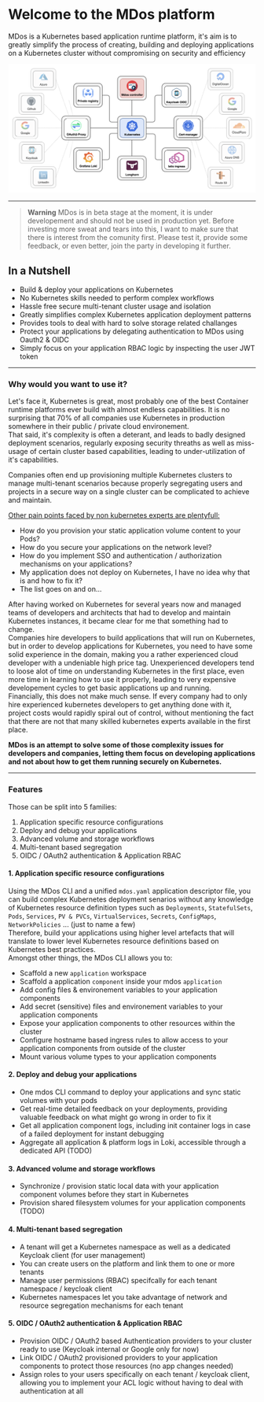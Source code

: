 # Welcome to the MDos platform

MDos is a Kubernetes based application runtime platform, it's aim is to greatly simplify the process of creating, building and deploying applications on a Kubernetes cluster without compromising on security and efficiency

<p align="center">
  <img src="https://github.com/mdundek/mdos/blob/main/mdos-docs/infra/mkdocs/docs/img/overview.png?raw=true">
</p>

---

<!-- ## Problem statement

I have been working with Kubernetes for some years now, it is an amazing platform, so versatile, extensible and powerfull. But with great power comes great responsability!  
I am and have been leading teams that are developing applications that are destined to run on Kubernetes. Over the years, it became obvious that even with the greatness of the platform, there was a major elephant in the room... Let's dig a bit deeper down that rabbit hole.
Creating container images and running them on `docker-compose` for instance is easy enougth. Most developers know how to get there without too much hassle. Kubernetes on the other hand is a whole other animal all together. A simple volume mount with some data, exposing a port to make your application accessible or simply wrapping your head around how everything fits together takes on a whole different meaning when you have to do it in Kubernetes. For those of you who had the opportunity to work with it, but who do not have a PhD in Kubernetes are probably very well aware of what I mean by this. But the complexity goes way beyong those simple examples.  
Putting an application into production is no easy task. Kubernetes has phantastic mechanisms in place to allow you to address the most chalanging aspects of production environements (auto scaling, network security, cluster support, endless extensibility ...). There is a reason why they call it a `Container Operating System` with cluster support rather than a simple container runtime engine, but this also brings tremendous complexity that often hinders developers and devops admins to use it efficiently, or to adopt it all together. Most developers tell me they know Kubernetes when I ask them about it. They believe that is they scheduled a Pod once and attached a volume to it, they have the basic understanding needed to work with it. Let's throw in a few more buzzwords, see if that triggeres a nervous twitching in your core:

* Role Based Access Control (I am sure not many people use it, way to complicated)
* Network Policies (Restricting network traffic between applications)
* Storage Classes (Ceph, NFS, Longhorn, HostPaths...)
* Storage types (WriteOnce, WriteMany...)
* Pods, Deployments, StatefulSets, DaemonSets, Services, VirtualServices, Gateways, Ingress, PVs, PVCs, Secrets, ConfigMaps, Roles, ClusterRoles, RoleMappings.............. (feeling dizzy)
* Debugging applications in Kubernetes (logs, state, resources...)
* ...

And those are some base core concepts, let's not forget third party tools such as Helm, logging agregators such as Loki, OAuth2 proxy for authentication and all the other goodies that this amazing community has produced over the years. On the subject of HELM, it's a great package manager for kubernetes workloads, but building your HELM charts is complex, even more so that simply creating Kubernetes deployment artefacts. Every app has a dedicated HELM chart, they are usually configured differently, yet using the same Kubernetes concepts under the hood. Why is that?

One of my favourites. `PersistetVolumes` and `PersistedVolumeClaims`, they allow you to persist your application data even when your application dies. Great, right! But then you start to wonder: Those volumes and files are hidden somewhere on the cluster out of your control, and every new PVC that is created for your application is completely empty at first! See where I am going with this? So what if I have some data that I would like to put into this volume that my application depends on? What if I want to copy this data for backup reasons fr instance? Initial database schema & dataset, a static website that serves as a base for my application etc. Let's face it, an empty volume is nice and all, but it needs data right? So what usually happens is that you have to complexify your app with all sorts of init mechanisms that detect an empty volume, and populate it before you can actually start using it. Bringing data to PVCs is difficult! 

Ok, I think you get the point. This is what I see everyday when a developer joins our team and discovers a production ready Kubernetes environement that he/she has to understand so that he/she can develop & test applications on. The amount of time I spend going over all those concepts is tremendous, it takes a while before those concepts become second nature to them. Then a developer quits because he found a better salery elsewhere, because he got valuable training on Kubernetes with us, so we have to replace them and start all over again.  

There are great flavors of managed Kubernetes implementations (EKS, Rancher, IKS...), they are all great to deploy a cluster with a simple click, but they all fall short helping you on your day to day interactions with the cluster, or to deploy workloads on it. The only one that offers a decent experience with it is OpenShift, but you need a licence, they are not cheap and the code base is closed.  

## What can we do about this?

Welcome to MDos! It's not a managed Kubernetes flavor, it's a packaged Kubernetes deployment, removing the clutter and focusing on the value with all sorts of automated tools and integrations to solve the most chalanging tasks. The aim is to deploy it anywhere, no vendor lockin, no cloud specific dependencies, you can run it on a Raspberry Pi if you have enougth memory on it. It also removes the complexity of kubernetes and provides a framework to package your applications in a simple way, but once deployed they use all the greatness that Kubernetes has to offer. Learn one simplified way of describing your applications and let MDos do the heavy lifting for you.  
MDos goes beyond just simplifying kubernetes deployments, it also adds mechanisms to deal with typicat tasks such as application authentication and authorization for instance, coupled with a popular user management system called `Keycloak` (which is also managed by `MDos` by the way, you won't have to learn about `Keycloak`) to allow you to add `OAuth2 OIDC` authentication to your applications or manage `Role Based Access Control` to your cluster and resources without having to write a single line of code. You also get a log aggregator OOTB to centralize all your logs and make them searchable, and a multi-tenant private registry is also set up in the cluster ready for you to use. The volume dilema I mentioned above is also addressed here, and debugging falty application deployments is becomming easy again. 
MDos is multi-tenant oriented, it is designed to be shared between teams, yet secured so that everyone has privacy and security on the cluster. -->

> **Warning**
> MDos is in beta stage at the moment, it is under developement and should not be used in production yet. Before investing more sweat and tears into this, I want to make sure that there is interest from the comunity first. Please test it, provide some feedback, or even better, join the party in developing it further. 

## In a Nutshell

* Build & deploy your applications on Kubernetes
* No Kubernetes skills needed to perform complex workflows
* Hassle free secure multi-tenant cluster usage and isolation
* Greatly simplifies complex Kubernetes application deployment patterns
* Provides tools to deal with hard to solve storage related challanges
* Protect your applications by delegating authentication to MDos using Oauth2 & OIDC
* Simply focus on your application RBAC logic by inspecting the user JWT token

<!-- ---

## Table of Contents

- [Why would you want to use it?](#why-would-you-want-to-use-it)
- [Features](#features)
    - [Application specific resource configurations](#1-application-specific-resource-configurations)
    - [Deploy and debug your applications](#2-deploy-and-debug-your-applications)
    - [Advanced volume and storage workflows](#3-advanced-volume-and-storage-workflows)
    - [Multi-tenant based segregation](#4-multi-tenant-based-segregation)
    - [OIDC / OAuth2 authentication & Application RBAC](#5-oidc-oauth2-authentication-application-rbac)
- [Installation & setup](./mdos-docs/installation.md)
    - [MDos platform](./mdos-docs/installation.md#install-the-mdos-server-platform)
        - [Master node & MDos control plane](./mdos-docs/installation.md#master-node--mdos-control-plane)
        - [Worker nodes](./mdos-docs/installation.md#worker-nodes)
    - [Install the MDos CLI](./mdos-docs/installation.md#install-the-mdos-cli)
        - [Linux & MacOSX](./mdos-docs/installation.md#linux--mac-osx)
        - [Windows](./mdos-docs/installation.md#windows)
        - [Special notes about self-signed certificates without a resolvable DNS name](./mdos-docs/installation.md)
- [Getting started](./mdos-docs/getting-started.md)
    - [Anathomy of a MDos application](./mdos-docs/getting-started.md)
    - [Configure your CLI to point to a MDos platform API host](./mdos-docs/getting-started.md)
    - [Create a new tenant namespace](./mdos-docs/getting-started.md#overview)
    - [Scaffold an application and application components](./mdos-docs/getting-started.md#overview)
    - [Deploy your application](./mdos-docs/getting-started.md#overview)
- [MDos CLI commands](#overview)
    - [Tenants namespaces](#overview)
    - [Tenant roles](#overview)
    - [Users and user-roles](#overview)
    - [Manage applications](#overview)
        - [Scaffold a new application workspace](#overview)
        - [Manage applcation components](#overview)
            - [Scaffold a new application component](#overview)
            - [Work with application configurations](#overview)
            - [Work with application secrets](#overview)
            - [Configure service ports](#overview)
            - [Configure ingress rules](#overview)
            - [Configure volumes](#overview)
            - [Define network isolation levels for your components (firewall)](#overview)
        - [Build & Deploy applications](#overview)
        - [Delete deployed applications](#overview)
        - [List deployed applications](#overview)
- [POD Storage solutions](#overview)
    - [Mirror static data with your POD volumes](#overview)
    - [Share volumes between PODs (WriteMany)](#overview)
- [OIDC OAuth2 Providers](#overview)
    - [Deploy a new OIDC OAuth2 proxy provider](#overview)
        - [Keycloak OIDC](#overview)
        - [Google OIDC](#overview)
    - [List all deployed OIDC OAuth2 proxy providers](#overview)
    - [Delete a deployed OIDC OAuth2 proxy provider](#overview)
- [Protect your applications](#overview)
      - [Add OIDC OAuth2 user authentication for your application components](#overview)
      - [Implement Role Based Access Control (RBAC ACL) in your application code](#overview)
- [Debugging application & accessing logs](#overview)
    - [Deployment status & log access](#overview)
    - [Access centralized logs with Loki](#overview) -->

---

### Why would you want to use it?

Let's face it, Kubernetes is great, most probably one of the best Container runtime platforms ever build with almost endless capabilities. It is no surprising that 70% of all companies use Kubernetes in production somewhere in their public / private cloud environement.  
That said, it's complexity is often a deterant, and leads to badly designed deployment scenarios, regularly exposing security threaths as well as miss-usage of certain cluster based capabilities, leading to under-utilization of it's capabilities.  

Companies often end up provisioning multiple Kubernetes clusters to manage multi-tenant scenarios because properly segregating users and projects in a secure way on a single cluster can be complicated to achieve and maintain.  

<ins>Other pain points faced by non kubernetes experts are plentyfull:</ins>

* How do you provision your static application volume content to your Pods?
* How do you secure your applications on the network level?
* How do you implement SSO and authentication / authorization mechanisms on your applications?
* My application does not deploy on Kubernetes, I have no idea why that is and how to fix it?
* The list goes on and on...  

After having worked on Kubernetes for several years now and managed teams of developers and architects that had to develop and maintain Kubernetes instances, it became clear for me that something had to change.  
Companies hire developers to build applications that will run on Kubernetes, but in order to develop applications for Kubernetes, you need to have some solid experience in the domain, making you a rather experienced cloud developer with a undeniable high price tag. Unexperienced developers tend to loose alot of time on understanding Kubernetes in the first place, even more time in learning how to use it properly, leading to very expensive developement cycles to get basic applications up and running.  
Financially, this does not make much sense. If every company had to only hire experienced kubernetes developers to get anything done with it, project costs would rapidly spiral out of control, without mentioning the fact that there are not that many skilled kubernetes experts available in the first place.  

**MDos is an attempt to solve some of those complexity issues for developers and companies, letting them focus on developing applications and not about how to get them running securely on Kubernetes.**

---

### Features

Those can be split into 5 families:

1. Application specific resource configurations
2. Deploy and debug your applications
3. Advanced volume and storage workflows
4. Multi-tenant based segregation
5. OIDC / OAuth2 authentication & Application RBAC

#### 1. Application specific resource configurations

Using the MDos CLI and a unified `mdos.yaml` application descriptor file, you can build complex Kubernetes deployment senarios without any knowledge of Kubernetes resource definition types such as `Deployments`, `StatefulSets`, `Pods`, `Services`, `PV & PVCs`, `VirtualServices`, `Secrets`, `ConfigMaps`, `NetworkPolicies` ... (just to name a few)  
Therefore, build your applications using higher level artefacts that will translate to lower level Kubernetes resource definitions based on Kubernetes best practices.  
Amongst other things, the MDos CLI allows you to:

* Scaffold a new `application` workspace
* Scaffold a application `component` inside your mdos `application`
* Add config files & environement variables to your application components
* Add secret (sensitive) files and environement variables to your application components
* Expose your application components to other resources within the cluster 
* Configure hostname based ingress rules to allow access to your application components from outside of the cluster
* Mount various volume types to your application components

#### 2. Deploy and debug your applications

* One mdos CLI command to deploy your applications and sync static volumes with your pods
* Get real-time detailed feedback on your deployments, providing valuable feedback on what might go wrong in order to fix it
* Get all application component logs, including init container logs in case of a failed deployment for instant debugging
* Aggregate all application & platform logs in Loki, accessible through a dedicated API (TODO)

#### 3. Advanced volume and storage workflows

* Synchronize / provision static local data with your application component volumes before they start in Kubernetes
* Provision shared filesystem volumes for your application components (TODO)

#### 4. Multi-tenant based segregation

* A tenant will get a Kubernetes namespace as well as a dedicated Keycloak client (for user management)
* You can create users on the platform and link them to one or more tenants
* Manage user permissions (RBAC) specifcally for each tenant namespace / keycloak client 
* Kubernetes namespaces let you take advantage of network and resource segregation mechanisms for each tenant

#### 5. OIDC / OAuth2 authentication & Application RBAC

* Provision OIDC / OAuth2 based Authentication providers to your cluster ready to use (Keycloak internal or Google only for now)
* Link OIDC / OAuth2 provisioned providers to your application components to protect those resources (no app changes needed)
* Assign roles to your users specifically on each tenant / keycloak client, allowing you to implement your ACL logic without having to deal with authentication at all